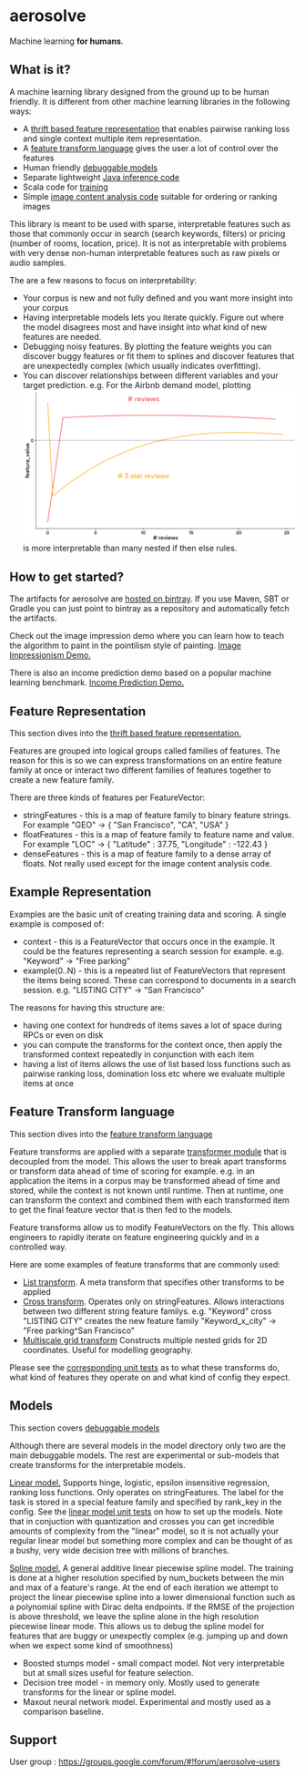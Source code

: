 aerosolve
=========

Machine learning **for humans**.

What is it?
-----------

A machine learning library designed from the ground up to be human friendly.
It is different from other machine learning libraries in the following ways:

  * A [thrift based feature representation](https://github.com/airbnb/aerosolve/tree/master/core/src/main/thrift) that enables pairwise ranking loss and single context multiple item representation.
  * A [feature transform language](https://github.com/airbnb/aerosolve/tree/master/core/src/main/java/com/airbnb/aerosolve/core/transforms) gives the user a lot of control over the features
  * Human friendly [debuggable models](https://github.com/airbnb/aerosolve/tree/master/core/src/main/java/com/airbnb/aerosolve/core/models)
  * Separate lightweight [Java inference code](https://github.com/airbnb/aerosolve/tree/master/core/src/main/java/com/airbnb/aerosolve/core)
  * Scala code for [training](https://github.com/airbnb/aerosolve/tree/master/training/src/main/scala/com/airbnb/aerosolve/training)
  * Simple [image content analysis code](https://github.com/airbnb/aerosolve/tree/master/core/src/main/java/com/airbnb/aerosolve/core/images) suitable for ordering or ranking images

This library is meant to be used with sparse, interpretable features such as those that commonly occur in search
(search keywords, filters) or pricing (number of rooms, location, price). It is not as interpretable with problems with very dense
non-human interpretable features such as raw pixels or audio samples.

The are a few reasons to focus on interpretability:

  * Your corpus is new and not fully defined and you want more insight into your corpus
  * Having interpretable models lets you iterate quickly. Figure out where the model disagrees most and have insight into what kind of new features are needed.
  * Debugging noisy features. By plotting the feature weights you can discover buggy features or fit them to splines and discover features that are unexpectedly complex (which usually indicates overfitting).
  * You can discover relationships between different variables and your target prediction. e.g. For the Airbnb demand model, plotting ![graphs of reviews and 3-star reviews](reviews.png) is more interpretable than many nested if then else rules.

How to get started?
-------------------

The artifacts for aerosolve are [hosted on bintray](https://bintray.com/airbnb/aerosolve). If you use Maven, SBT or Gradle you can just point to bintray
as a repository and automatically fetch the artifacts.

Check out the image impression demo where you can learn how to teach
the algorithm to paint in the pointilism style of painting.
[Image Impressionism Demo.](https://github.com/airbnb/aerosolve/tree/master/demo/image_impressionism)

There is also an income prediction demo based on a popular
machine learning benchmark.
[Income Prediction Demo.](https://github.com/airbnb/aerosolve/tree/master/demo/income_prediction)

Feature Representation
----------------------

This section dives into the [thrift based feature representation.](https://github.com/airbnb/aerosolve/tree/master/core/src/main/thrift)

Features are grouped into logical groups called families of features. The reason for this is so we can express transformations on an entire feature family
at once or interact two different families of features together to create a new feature family.

There are three kinds of features per FeatureVector:

  * stringFeatures - this is a map of feature family to binary feature strings. For example "GEO" -> { "San Francisco", "CA", "USA" }
  * floatFeatures - this is a map of feature family to feature name and value. For example "LOC" -> { "Latitude" : 37.75, "Longitude" : -122.43 }
  * denseFeatures - this is a map of feature family to a dense array of floats. Not really used except for the image content analysis code.

Example Representation
----------------------

Examples are the basic unit of creating training data and scoring.
A single example is composed of:

  * context - this is a FeatureVector that occurs once in the example. It could be the features representing a search session for example. e.g. "Keyword" -> "Free parking"
  * example(0..N) - this is a repeated list of FeatureVectors that represent the items being scored. These can correspond to documents in a search session. e.g. "LISTING CITY" -> "San Francisco"

The reasons for having this structure are:

  * having one context for hundreds of items saves a lot of space during RPCs or even on disk
  * you can compute the transforms for the context once, then apply the transformed context repeatedly in conjunction with each item
  * having a list of items allows the use of list based loss functions such as pairwise ranking loss, domination loss etc where we evaluate multiple items at once

Feature Transform language
--------------------------

This section dives into the [feature transform language](https://github.com/airbnb/aerosolve/tree/master/core/src/main/java/com/airbnb/aerosolve/core/transforms)

Feature transforms are applied with a separate [transformer module](https://github.com/airbnb/aerosolve/blob/master/core/src/main/java/com/airbnb/aerosolve/core/transforms/Transformer.java) that is decoupled from the model. This allows the user to break apart transforms or transform data ahead of time of scoring for example. e.g. in an application the items in a corpus may be transformed ahead of time and stored, while the context is not known until runtime. Then at runtime, one can transform the context and combined them with each transformed item to get the final feature vector that is then fed to the models.

Feature transforms allow us to modify FeatureVectors on the fly. This allows engineers to rapidly iterate on feature engineering
quickly and in a controlled way.

Here are some examples of feature transforms that are commonly used:

  * [List transform](https://github.com/airbnb/aerosolve/blob/master/core/src/main/java/com/airbnb/aerosolve/core/transforms/ListTransform.java). A meta transform that specifies other transforms to be applied 
  * [Cross transform](https://github.com/airbnb/aerosolve/blob/master/core/src/main/java/com/airbnb/aerosolve/core/transforms/CrossTransform.java). Operates only on stringFeatures. Allows interactions between two different string feature familys. e.g. "Keyword" cross "LISTING CITY" creates the new feature family "Keyword_x_city" -> "Free parking^San Francisco"
  * [Multiscale grid transform](https://github.com/airbnb/aerosolve/blob/master/core/src/main/java/com/airbnb/aerosolve/core/transforms/MultiscaleGridQuantizeTransform.java) Constructs multiple nested grids for 2D coordinates. Useful for modelling geography.

Please see the [corresponding unit tests](https://github.com/airbnb/aerosolve/tree/master/core/src/test/java/com/airbnb/aerosolve/core/transforms) as to what these transforms do, what kind of features they operate on and what kind of config they expect.

Models
------

This section covers [debuggable models](https://github.com/airbnb/aerosolve/tree/master/core/src/main/java/com/airbnb/aerosolve/core/models)

Although there are several models in the model directory only two are the main debuggable models. The rest are experimental or sub-models that create transforms for the interpretable models.

[Linear model.](https://github.com/airbnb/aerosolve/blob/master/core/src/main/java/com/airbnb/aerosolve/core/models/LinearModel.java)
Supports hinge, logistic, epsilon insensitive regression, ranking loss functions.
Only operates on stringFeatures.
The label for the task is stored in a special feature family and specified by rank_key in the config.
See the [linear model unit tests](https://github.com/airbnb/aerosolve/blob/master/training/src/test/scala/com/airbnb/aerosolve/training/LinearClassificationTrainerTest.scala) on how to set up the models.
Note that in conjuction with quantization and crosses you can get incredible amounts of complexity from the "linear" model, so it is not actually your regular linear model but something more complex and can be thought of as a bushy, very wide decision tree with millions of branches.

[Spline model.](https://github.com/airbnb/aerosolve/blob/master/core/src/main/java/com/airbnb/aerosolve/core/models/SplineModel.java)
A general additive linear piecewise spline model.
The training is done at a higher resolution specified by num_buckets between the min and max of a feature's range.
At the end of each iteration we attempt to project the linear piecewise spline into a lower dimensional function such as a polynomial spline with Dirac delta endpoints.
If the RMSE of the projection is above threshold, we leave the spline alone in the high resolution piecewise linear mode.
This allows us to debug the spline model for features that are buggy or unexpectly complex (e.g. jumping up and down when we expect some kind of smoothness)

   * Boosted stumps model - small compact model. Not very interpretable but at small sizes useful for feature selection.
   * Decision tree model - in memory only. Mostly used to generate transforms for the linear or spline model.
   * Maxout neural network model. Experimental and mostly used as a comparison baseline.

Support
-------

User group : https://groups.google.com/forum/#!forum/aerosolve-users
